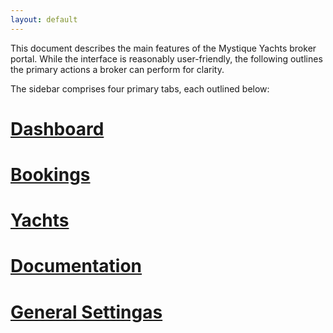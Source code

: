 ```yaml
---
layout: default
---
```


This document describes the main features of the Mystique Yachts broker portal. While the interface is reasonably user-friendly, the following outlines the primary actions a broker can perform for clarity.

The sidebar comprises four primary tabs, each outlined below:

# [Dashboard](./dashboard.md)
# [Bookings](./bookings.md)
# [Yachts](./yachts.md)
# [Documentation](./documentation.md)

# [General Settingas](./settings.md)


